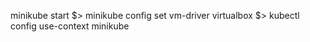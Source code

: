  minikube start
$> minikube config set vm-driver virtualbox
$> kubectl config use-context minikube

